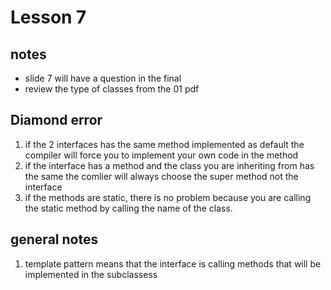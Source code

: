 # Lesson 7

## notes
- slide 7 will have a question in the final
- review the type of classes from the 01 pdf

## Diamond error
1. if the 2 interfaces has the same method implemented as default the compiler will force you to implement your own code in the method
2. if the interface  has a method and the class you are inheriting from has the same the comlier will always choose the super method not the interface
3. if the methods are static, there is no problem because you are calling the static method by calling the name of the class.

## general notes
1. template pattern means that the interface is calling methods that will be implemented in the subclassess